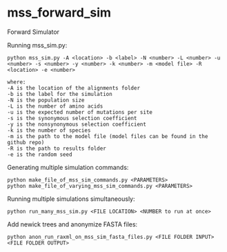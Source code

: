 # mss_forward_sim
Forward Simulator 

Running mss_sim.py:

	python mss_sim.py -A <location> -b <label> -N <number> -L <number> -u <number> -s <number> -y <number> -k <number> -m <model file> -R <location> -e <number>

	where:
	-A is the location of the alignments folder
	-b is the label for the simulation
	-N is the population size 
	-L is the number of amino acids
	-u is the expected number of mutations per site
	-s is the synonymous selection coefficient 
	-y is the nonsynonymous selection coefficient
	-k is the number of species 
	-m is the path to the model file (model files can be found in the github repo)
	-R is the path to results folder 
	-e is the random seed 


Generating multiple simulation commands:

	python make_file_of_mss_sim_commands.py <PARAMETERS>
	python make_file_of_varying_mss_sim_commands.py <PARAMETERS> 

Running multiple simulations simultaneously: 

	python run_many_mss_sim.py <FILE LOCATION> <NUMBER to run at once>

	
Add newick trees and anonymize FASTA files:

	python anon_run_raxml_on_mss_sim_fasta_files.py <FILE FOLDER INPUT> <FILE FOLDER OUTPUT>
	

	